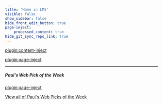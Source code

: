 ```yaml
---
title: 'Home in LMS'
visible: false
show_sidebar: false
hide_front_edit_button: true
page-inject:
    processed_content: true
hide_git_sync_repo_link: true
---
```


[plugin:content-inject](/home/_important-reminders)

[plugin:page-inject](/cmpt-363-192/home/_class-preparations)

<hr>

##### Paul's Web Pick of the Week
[plugin:page-inject](/cmpt-363-192/all-web-picks-of-the-week/latest)

[View all of Paul's Web Picks of the Week](https://canvas.sfu.ca)
